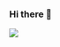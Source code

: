 ### Hi there 👋

<a href="버튼을 눌렀을 때 이동할 링크" target="_blank"><img src="https://simpleicons.org/icons/42.svg"/></a>
